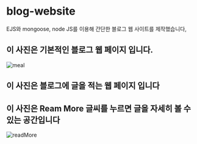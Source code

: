 # blog-website

EJS와 mongoose, node JS를 이용해 간단한 블로그 웹 사이트를 제작했습니다,

## 이 사진은 기본적인 블로그 웹 페이지 입니다.
![meal](https://user-images.githubusercontent.com/55783877/102850118-023a7e80-445c-11eb-8633-177ba3a0c977.png)

## 이 사진은 블로그에 글을 적는 웹 페이지 입니다


## 이 사진은 Ream More 글씨를 누르면 글을 자세히 볼 수 있는 공간입니다
![readMore](https://user-images.githubusercontent.com/55783877/102850170-1ed6b680-445c-11eb-9f84-2f0d189af167.png)
